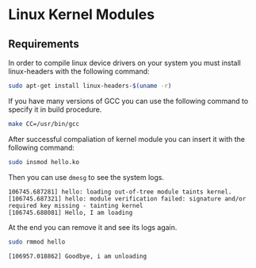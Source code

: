 # Linux Kernel Modules
## Requirements
In order to compile linux device drivers on your system you must install linux-headers with the following command:

```sh
sudo apt-get install linux-headers-$(uname -r)
```

If you have many versions of GCC you can use the following command to specify it in build procedure.

```sh
make CC=/usr/bin/gcc
```

After successful compaliation of kernel module you can insert it with the following command:

```sh
sudo insmod hello.ko
```

Then you can use `dmesg` to see the system logs.

```
106745.687281] hello: loading out-of-tree module taints kernel.
[106745.687321] hello: module verification failed: signature and/or required key missing - tainting kernel
[106745.688081] Hello, I am loading
```

At the end you can remove it and see its logs again.

```sh
sudo rmmod hello
```

```
[106957.018862] Goodbye, i am unloading
```
